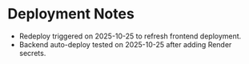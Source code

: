 # Deployment Notes

- Redeploy triggered on 2025-10-25 to refresh frontend deployment.
- Backend auto-deploy tested on 2025-10-25 after adding Render secrets.

